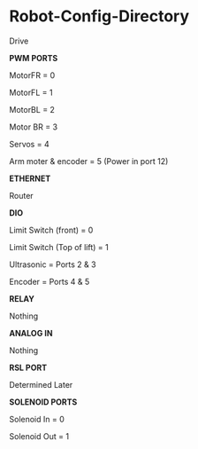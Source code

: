 # Robot-Config-Directory
Drive

**PWM PORTS**

MotorFR = 0

MotorFL = 1

MotorBL = 2

Motor BR = 3

Servos = 4

Arm moter & encoder = 5 (Power in port 12) 

**ETHERNET**

Router

**DIO**

Limit Switch (front) = 0

Limit Switch (Top of lift) = 1

Ultrasonic = Ports 2 & 3

Encoder = Ports 4 & 5

**RELAY**

Nothing

**ANALOG IN**

Nothing

**RSL PORT**

Determined Later

**SOLENOID PORTS**

Solenoid In = 0

Solenoid Out = 1
